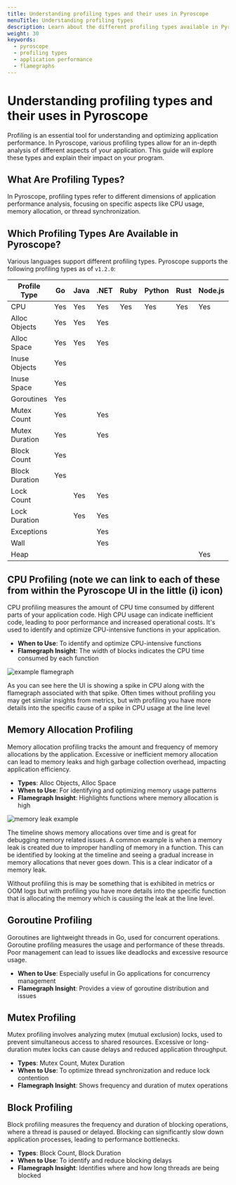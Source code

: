 ```yaml
---
title: Understanding profiling types and their uses in Pyroscope
menuTitle: Understanding profiling types
description: Learn about the different profiling types available in Pyroscope and how to effectively use them in your application performance analysis.
weight: 30
keywords:
  - pyroscope
  - profiling types
  - application performance
  - flamegraphs
---
```


# Understanding profiling types and their uses in Pyroscope

Profiling is an essential tool for understanding and optimizing application performance. In Pyroscope, various profiling types allow for an in-depth analysis of different aspects of your application. This guide will explore these types and explain their impact on your program.

## What Are Profiling Types?

In Pyroscope, profiling types refer to different dimensions of application performance analysis, focusing on specific aspects like CPU usage, memory allocation, or thread synchronization.

## Which Profiling Types Are Available in Pyroscope?

Various languages support different profiling types. Pyroscope supports the following profiling types as of `v1.2.0`:

| Profile Type       | Go    | Java  | .NET  | Ruby  | Python | Rust  | Node.js | eBPF (Go) | eBPF (Python) |
|--------------------|-------|-------|-------|-------|--------|-------|---------|-----------|--------------|
| CPU                | Yes   | Yes   | Yes   | Yes   | Yes    | Yes   | Yes     | Yes       | Yes          |
| Alloc Objects      | Yes   | Yes   | Yes   |       |        |       |         |           |              |
| Alloc Space        | Yes   | Yes   | Yes   |       |        |       |         |           |              |
| Inuse Objects      | Yes   |       |       |       |        |       |         |           |              |
| Inuse Space        | Yes   |       |       |       |        |       |         |           |              |
| Goroutines         | Yes   |       |       |       |        |       |         |           |              |
| Mutex Count        | Yes   |       | Yes   |       |        |       |         |           |              |
| Mutex Duration     | Yes   |       | Yes   |       |        |       |         |           |              |
| Block Count        | Yes   |       |       |       |        |       |         |           |              |
| Block Duration     | Yes   |       |       |       |        |       |         |           |              |
| Lock Count         |       | Yes   | Yes   |       |        |       |         |           |              |
| Lock Duration      |       | Yes   | Yes   |       |        |       |         |           |              |
| Exceptions         |       |       | Yes   |       |        |       |         |           |              |
| Wall               |       |       | Yes   |       |        |       |         |           |              |
| Heap               |       |       |       |       |        |       | Yes     |           |              |


## CPU Profiling (note we can link to each of these from within the Pyroscope UI in the little (i) icon)

CPU profiling measures the amount of CPU time consumed by different parts of your application code. High CPU usage can indicate inefficient code, leading to poor performance and increased operational costs. It's used to identify and optimize CPU-intensive functions in your application.

- **When to Use**: To identify and optimize CPU-intensive functions
- **Flamegraph Insight**: The width of blocks indicates the CPU time consumed by each function

![example flamegraph](https://grafana.com/static/img/pyroscope/pyroscope-ui-single-2023-11-30.png)

As you can see here the UI is showing a spike in CPU along with the flamegraph associated with that spike. Often times without profiling you may get similar insights from metrics, but with profiling you have more details into the specific cause of a spike in CPU usage at the line level

<!-- ## FGprof (for go)
[todo add a link to the docs for fgprof]  -->

## Memory Allocation Profiling

Memory allocation profiling tracks the amount and frequency of memory allocations by the application. Excessive or inefficient memory allocation can lead to memory leaks and high garbage collection overhead, impacting application efficiency.

- **Types**: Alloc Objects, Alloc Space
- **When to Use**: For identifying and optimizing memory usage patterns
- **Flamegraph Insight**: Highlights functions where memory allocation is high

![memory leak example](https://grafana.com/static/img/pyroscope/pyroscope-memory-leak-2023-11-30.png)

The timeline shows memory allocations over time and is great for debugging memory related issues. A common example is when a memory leak is created due to improper handling of memory in a function. This can be identified by looking at the timeline and seeing a gradual increase in memory allocations that never goes down. This is a clear indicator of a memory leak. 

Without profiling this is may be something that is exhibited in metrics or OOM logs but with profiling you have more details into the specific function that is allocating the memory which is causiing the leak at the line level.

## Goroutine Profiling

Goroutines are lightweight threads in Go, used for concurrent operations. Goroutine profiling measures the usage and performance of these threads. Poor management can lead to issues like deadlocks and excessive resource usage.

- **When to Use**: Especially useful in Go applications for concurrency management
- **Flamegraph Insight**: Provides a view of goroutine distribution and issues

## Mutex Profiling

Mutex profiling involves analyzing mutex (mutual exclusion) locks, used to prevent simultaneous access to shared resources. Excessive or long-duration mutex locks can cause delays and reduced application throughput.

- **Types**: Mutex Count, Mutex Duration
- **When to Use**: To optimize thread synchronization and reduce lock contention
- **Flamegraph Insight**: Shows frequency and duration of mutex operations

## Block Profiling

Block profiling measures the frequency and duration of blocking operations, where a thread is paused or delayed. Blocking can significantly slow down application processes, leading to performance bottlenecks.

- **Types**: Block Count, Block Duration
- **When to Use**: To identify and reduce blocking delays
- **Flamegraph Insight**: Identifies where and how long threads are being blocked

<!-- # Next Steps: Exploring Pyroscope's UI(link to ui analysis docs) -->
